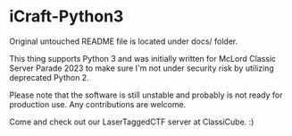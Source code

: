 # iCraft-Python3

Original untouched README file is located under docs/ folder.

This thing supports Python 3 and was initially written for McLord Classic Server Parade 2023 to make sure I'm not under security risk by utilizing deprecated Python 2.

Please note that the software is still unstable and probably is not ready for production use. Any contributions are welcome.

Come and check out our LaserTaggedCTF server at ClassiCube. :)
